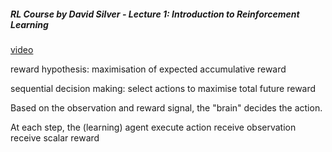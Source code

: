 ##### RL Course by David Silver - Lecture 1: Introduction to Reinforcement Learning
[video](https://www.youtube.com/watch?v=2pWv7GOvuf0)

reward hypothesis: maximisation of expected accumulative reward

sequential decision making: select actions to maximise total future reward

Based on the observation and reward signal, the "brain" decides the action.

At each step, the (learning) agent
    execute action
    receive observation
    receive scalar reward







